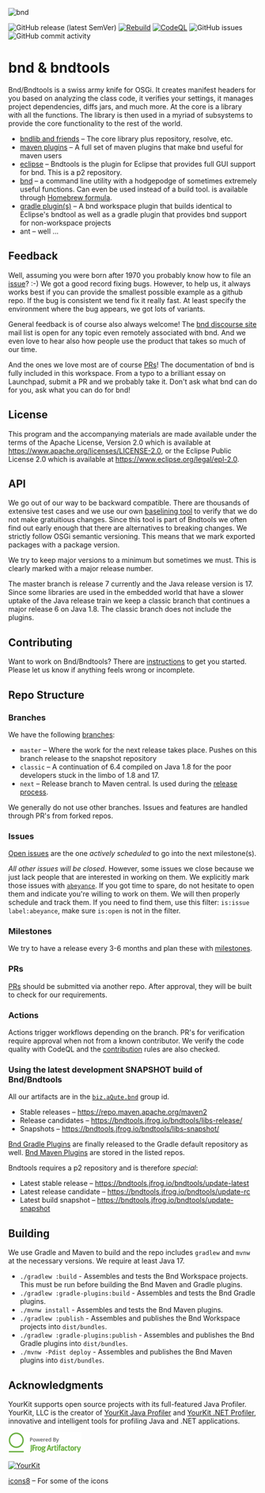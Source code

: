 ![bnd](https://user-images.githubusercontent.com/200494/226292967-963bd722-96d9-4a46-9658-4699962032b0.png)

![GitHub release (latest SemVer)](https://img.shields.io/github/v/release/bndtools/bnd) [![Rebuild](https://github.com/bndtools/bnd/actions/workflows/rebuild.yml/badge.svg)](https://github.com/bndtools/bnd/actions/workflows/rebuild.yml) [![CodeQL](https://github.com/bndtools/bnd/actions/workflows/codeql.yml/badge.svg)](https://github.com/bndtools/bnd/actions/workflows/codeql.yml)  ![GitHub issues](https://img.shields.io/github/issues/bndtools/bnd) ![GitHub commit activity](https://img.shields.io/github/commit-activity/m/bndtools/bnd) 


# bnd & bndtools 

Bnd/Bndtools is a swiss army knife for OSGi. It creates manifest headers for you based on analyzing the class code, it verifies your settings, it manages project dependencies, diffs jars, and much more. At the core is a library with all the functions. The library is then used in a myriad of subsystems to provide the core functionality to the rest of the world.

* [bndlib and friends](https://bnd.bndtools.org) – The core library plus repository, resolve, etc.
* [maven plugins](maven/README.md) – A full set of maven plugins that make bnd useful for maven users
* [eclipse](https://bndtools.org) – Bndtools is the plugin for Eclipse that provides full GUI support for bnd. This is a p2 repository.
* [bnd](biz.aQute.bnd) – a command line utility with a hodgepodge of sometimes extremely useful functions. Can even be used instead of a build tool. is available through [Homebrew formula](https://formulae.brew.sh/formula/bnd).
* [gradle plugin(s)](gradle-plugins/README.md) – A bnd workspace plugin that builds identical to Eclipse's bndtool as well as a gradle plugin that provides bnd support for non-workspace projects
* ant – well ...

## Feedback

Well, assuming you were born after 1970 you probably know how to file an [issue](https://github.com/bndtools/bnd/issues)? :-) We got a good record fixing bugs. However, to help us, it always works best if you can provide the smallest possible example as a github repo. If the bug is consistent we tend fix it really fast. At least specify the environment where the bug appears, we got lots of variants.

General feedback is of course also always welcome! The [bnd discourse site](https://bnd.discourse.group) mail list is open for any topic even remotely associated with bnd. And we even love to hear also how people use the product that takes so much of our time.

And the ones we love most are of course [PRs](https://github.com/bndtools/bnd/pulls)! The documentation of bnd is fully included in this workspace. From a typo to a brilliant essay on Launchpad, submit a PR and we probably take it. Don't ask what bnd can do for you, ask what you can do for bnd! 

## License

This program and the accompanying materials are made available under the terms of the Apache License, Version 2.0 which is available at <https://www.apache.org/licenses/LICENSE-2.0>, or the Eclipse Public License 2.0 which is available at <https://www.eclipse.org/legal/epl-2.0>.

## API

We go out of our way to be backward compatible. There are thousands of extensive test cases and we use our own [baselining tool][1] to verify that we do not make gratuitious changes. Since this tool is part of Bndtools we often find out early enough that there are alternatives to breaking changes. We strictly follow OSGi semantic versioning. This means that we mark exported packages with a package version.

We try to keep major versions to a minimum but sometimes we must. This is clearly marked with a major release number. 

The master branch is release 7 currently and the Java release version is 17. Since some libraries are used in the embedded world that have a slower uptake of the Java release train we keep a classic branch that continues a major release 6 on Java 1.8. The classic branch does not include the plugins.

## Contributing

Want to work on Bnd/Bndtools? There are [instructions](CONTRIBUTING.md) to get you started. Please let us know if anything feels wrong or incomplete.

## Repo Structure

### Branches 

We have the following [branches](https://github.com/bndtools/bnd/branches/all):

* `master` – Where the work for the next release takes place. Pushes on this branch release to the snapshot repository
* `classic` – A continuation of 6.4 compiled on Java 1.8 for the poor developers stuck in the limbo of 1.8 and 17.
* `next` – Release branch to Maven central. Is used during the [release process](https://github.com/bndtools/bnd/wiki/Release-Process).

We generally do not use other branches. Issues and features are handled through PR's from forked repos.

### Issues

[Open issues](https://github.com/bndtools/bnd/issues) are the one _actively scheduled_ to go into the next milestone(s). 

_All other issues will be closed_. However, some issues we close because we just lack people that are interested in working on them. We explicitly mark those issues with [`abeyance`](https://github.com/bndtools/bnd/issues?q=is%3Aissue+label%3Aabeyance+). If you got time to spare, do not hesitate to open them and indicate you're willing to work on them. We will then properly schedule and track them. If you need to find them, use this filter: `is:issue label:abeyance`, make sure `is:open` is not in the filter.

### Milestones

We try to have a release every 3-6 months and plan these with [milestones](https://github.com/bndtools/bnd/milestones).

### PRs

[PRs](https://github.com/bndtools/bnd/pulls) should be submitted via another repo. After approval, they will be built to check for our requirements.

### Actions

Actions trigger workflows depending on the branch. PR's for verification require approval when not from a known contributor. We verify the code quality with CodeQL and the [contribution](CONTRIBUTING.md) rules are also checked.

### Using the latest development SNAPSHOT build of Bnd/Bndtools

All our artifacts are in the [`biz.aQute.bnd`](https://repo.maven.apache.org/maven2/biz/aQute/bnd) group id.

* Stable releases 	 – https://repo.maven.apache.org/maven2
* Release candidates – https://bndtools.jfrog.io/bndtools/libs-release/
* Snapshots          – https://bndtools.jfrog.io/bndtools/libs-snapshot/

[Bnd Gradle Plugins](gradle-plugins/README.md#using-the-latest-development-snapshot-build-of-the-bnd-gradle-plugins) are finally released to the Gradle default repository as well. [Bnd Maven Plugins](maven/README.md#using-the-latest-development-snapshot-build-of-the-bnd-maven-plugins) are stored in the listed repos.

Bndtools requires a p2 repository and is therefore _special_:

* Latest stable release 	– https://bndtools.jfrog.io/bndtools/update-latest
* Latest release candidate 	– https://bndtools.jfrog.io/bndtools/update-rc
* Latest build snapshot 	– https://bndtools.jfrog.io/bndtools/update-snapshot

## Building

We use Gradle and Maven to build and the repo includes `gradlew` and `mvnw` at the necessary versions.
We require at least Java 17.

- `./gradlew :build` - Assembles and tests the Bnd Workspace projects. This must be run before building the Bnd Maven and Gradle plugins.
- `./gradlew :gradle-plugins:build` - Assembles and tests the Bnd Gradle plugins.
- `./mvnw install` - Assembles and tests the Bnd Maven plugins.
- `./gradlew :publish` - Assembles and publishes the Bnd Workspace projects into `dist/bundles`.
- `./gradlew :gradle-plugins:publish` - Assembles and publishes the Bnd Gradle plugins into `dist/bundles`.
- `./mvnw -Pdist deploy` - Assembles and publishes the Bnd Maven plugins into `dist/bundles`.

## Acknowledgments

YourKit supports open source projects with its full-featured Java Profiler. YourKit, LLC is the creator of [YourKit Java Profiler](https://www.yourkit.com/java/profiler/index.jsp) and [YourKit .NET Profiler](https://www.yourkit.com/.net/profiler/index.jsp), innovative and intelligent tools for profiling Java and .NET applications.


![Powered by Artifactory](https://github.com/bndtools/bnd/raw/master/docs/img/Powered-by-artifactory_04.png)

[![YourKit](https://www.yourkit.com/images/yklogo.png)](https://www.yourkit.com/)

[icons8](https://icons8.com/) – For some of the icons

[1]: https://bnd.bndtools.org/chapters/180-baselining.html
